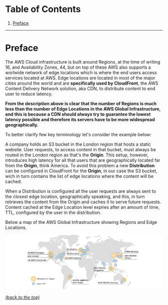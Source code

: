 # Table of Contents

1. [Preface](README.md#markdown-header-preface)

* * *

# Preface

The AWS Cloud infrastructure is built around Regions, at the time of writing 16, and Availability Zones, 44, but on top of these AWS also supports a worlwide network of edge locations which is where the end users access services located at AWS. Edge locations are located in most of the major cities around the world and are **specifically used by CloudFront**, the AWS Content Delivery Network solution, aka CDN, to distribute content to end user to reduce latency. 

**From the description above is clear that the number of Regions is much less than the number of Edge Locations in the AWS Global Infrastructure, and this is because a CDN should always try to guarantee the lowest latency possible and therefore its servers have to be more widespread geographically.**

To better clarify few key terminology let's consider the example below:

A company holds an S3 bucket in the London region that hosts a static website. User requests, to access content in that bucket, must always be routed in the London region as that's the **Origin**. This setup, however, introduces high latency for all that users that are geographically located far from the **Origin**, think America. To avoid this problem a new **Distribution** can be configured in CloudFront for the **Origin**, in our case the S3 bucket, wich in turn contains the list of edge locations where the content will be cached.

When a Distribution is configured all the user requests are always sent to the closest edge location, geographically speaking, and this, in turn retrieves the content from the Origin and caches it to serve future requests. Content cached at the Edge Location level expires after an amount of time, TTL, configured by the user in the distribution.

Below a map of the AWS Global Infrastructure showing Regions and Edge Locations.

![alt text](aws-global-infrastructure.png "AWS Global Infrastructure")

[*(back to the top)*](README.md#markdown-header-table-of-contents)